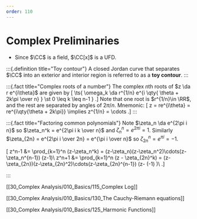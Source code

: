 ```yaml
---
order: 110
---
```


# Complex Preliminaries

- Since $\CC$ is a field, $\CC[x]$ is a UFD.

:::{.definition title="Toy contour"}
A closed Jordan curve that separates $\CC$ into an exterior and interior region is referred to as a **toy contour**.
:::

:::{.fact title="Complex roots of a number"}
The complex $n$th roots of $z \da r e^{i\theta}$ are given by
\[
\ts{ \omega_k \da r^{1/n} e^{i \qty{ \theta + 2k\pi \over n} } \st 0 \leq k \leq n-1 }
.\]
Note that one root is $r^{1/n}\in \RR$, and the rest are separated by angles of $2\pi/n$.
Mnemonic: 
\[
z = re^{i\theta} = re^{i\qty{\theta + 2k\pi}} \implies z^{1/n} = \cdots
.\]
:::


:::{.fact title="Factoring common polynomials"}
Note $\zeta_n \da e^{2\pi i n}$ so $\zeta_n^k = e^{2\pi i k \over n}$ and $\zeta_n^n = e^{2\pi i} = 1$.
Similarly $\zeta_{2n} = e^{2\pi i \over 2n} = e^{\pi i \over n}$ so $\zeta_{2n}^n = e^{\pi i} = -1$.

\[
z^n-1 &= \prod_{k=1}^n (z-\zeta_n^k) 
= (z-\zeta_n)(z-\zeta_n^2)\cdots(z-\zeta_n^{n-1}) (z-1)\\
z^n+1 &= \prod_{k=1}^n (z - \zeta_{2n}^k)
= (z-\zeta_{2n})(z-\zeta_{2n}^2)\cdots(z-\zeta_{2n}^{n-1}) (z- (-1) )\\
.\]

:::


[[30_Complex Analysis/010_Basics/115_Complex Log]]

[[30_Complex Analysis/010_Basics/130_The Cauchy-Riemann equations]]

[[30_Complex Analysis/010_Basics/125_Harmonic Functions]]




